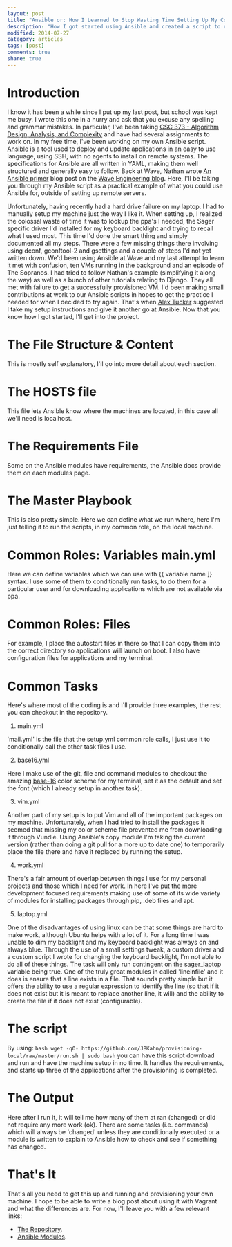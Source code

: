 ```yaml
---
layout: post
title: "Ansible or: How I Learned to Stop Wasting Time Setting Up My Computer and Script It"
description: "How I got started using Ansible and created a script to replace my post reformat setup"
modified: 2014-07-27
category: articles
tags: [post]
comments: true
share: true
---
```


# Introduction

I know it has been a while since I put up my last post, but school was kept me busy. I wrote this one in a hurry and ask that you excuse any spelling and grammar mistakes. In particular, I've been taking [CSC 373 - Algorithm Design, Analysis, and Complexity](http://www.cs.utoronto.ca/~lalla/csc373/index.html) and have had several assignments to work on. In my free time, I've been working on my own Ansible script. [Ansible](http://www.ansible.com/home) is a tool used to deploy and update applications in an easy to use language, using SSH, with no agents to install on remote systems. The specifications for Ansible are all written in YAML, making them well structured and generally easy to follow. Back at Wave, Nathan wrote [An Ansible primer](http://engineering.waveapps.io/post/80595462671/an-ansible-primer) blog post on the [Wave Engineering blog](http://engineering.waveapps.io/). Here, I'll be taking you through my Ansible script as a practical example of what you could use Ansible for, outside of setting up remote servers.

Unfortunately, having recently had a hard drive failure on my laptop. I had to manually setup my machine just the way I like it. When setting up, I realized the colossal waste of time it was to lookup the ppa's I needed, the Sager specific driver I'd installed for my keyboard backlight and trying to recall what I used most. This time I'd done the smart thing and simply documented all my steps. There were a few missing things there involving using dconf, gconftool-2 and gsettings and a couple of steps I'd not yet written down. We'd been using Ansible at Wave and my last attempt to learn it met with confusion, ten VMs running in the background and an episode of The Sopranos. I had tried to follow Nathan's example (simplifying it along the way) as well as a bunch of other tutorials relating to Django. They all met with failure to get a successfully provisioned VM. I'd been making small contributions at work to our Ansible scripts in hopes to get the practice I needed for when I decided to try again. That's when [Alex Tucker](https://twitter.com/_AlexTucker) suggested I take my setup instructions and give it another go at Ansible. Now that you know how I got started, I'll get into the project.

# The File Structure & Content

This is mostly self explanatory, I'll go into more detail about each section.

<script src="https://gist.github.com/JBKahn/4cf7668346a2903337a7.js"></script>

# The HOSTS file

This file lets Ansible know where the machines are located, in this case all we'll need is localhost.
<script src="http://gist-it.appspot.com/https://github.com/JBKahn/provisioning-local/blob/master/HOSTS"></script>

# The Requirements File

Some on the Ansible modules have requirements, the Ansible docs provide them on each modules page.
<script src="http://gist-it.appspot.com/https://github.com/JBKahn/provisioning-local/blob/master/requirements.txt"></script>

# The Master Playbook

This is also pretty simple. Here we can define what we run where, here I'm just telling it to run the scripts, in my common role, on the local machine.
<script src="http://gist-it.appspot.com/https://github.com/JBKahn/provisioning-local/blob/master/setup.yml"></script>

# Common Roles: Variables main.yml

Here we can define variables which we can use with \{\{ variable name \]\} syntax. I use some of them to conditionally run tasks, to do them for a particular user and for downloading applications which are not available via ppa.
<script src="http://gist-it.appspot.com/https://github.com/JBKahn/provisioning-local/blob/master/roles/common/vars/main.yml"></script>

# Common Roles: Files

For example, I place the autostart files in there so that I can copy them into the correct directory so applications will launch on boot. I also have configuration files for applications and my terminal.
<script src="http://gist-it.appspot.com/https://github.com/JBKahn/provisioning-local/blob/master/roles/common/files/variety.desktop"></script>

# Common Tasks

Here's where most of the coding is and I'll provide three examples, the rest you can checkout in the repository.

1) main.yml
<script src="http://gist-it.appspot.com/https://github.com/JBKahn/provisioning-local/blob/master/roles/common/tasks/main.yml"></script>
'mail.yml' is the file that the setup.yml common role calls, I just use it to conditionally call the other task files I use.

2) base16.yml
<script src="http://gist-it.appspot.com/https://github.com/JBKahn/provisioning-local/blob/master/roles/common/tasks/base16.yml"></script>
Here I make use of the git, file and command modules to checkout the amazing [base-16](https://github.com/chriskempson/base16) color scheme for my terminal, set it as the default and set the font (which I already setup in another task).

3) vim.yml
<script src="http://gist-it.appspot.com/https://github.com/JBKahn/provisioning-local/blob/master/roles/common/tasks/vim.yml"></script>
Another part of my setup is to put Vim and all of the important packages on my machine. Unfortunately, when I had tried to install the packages it seemed that missing my color scheme file prevented me from downloading it through Vundle. Using Ansible's copy module I'm taking the current version (rather than doing a git pull for a more up to date one) to temporarily place the file there and have it replaced by running the setup.

4) work.yml
<script src="http://gist-it.appspot.com/https://github.com/JBKahn/provisioning-local/blob/master/roles/common/tasks/work.yml"></script>
There's a fair amount of overlap between things I use for my personal projects and those which I need for work. In here I've put the more development focused requirements making use of some of its wide variety of modules for installing packages through pip, .deb files and apt.

5) laptop.yml
<script src="http://gist-it.appspot.com/https://github.com/JBKahn/provisioning-local/blob/master/roles/common/tasks/work.yml"></script>
One of the disadvantages of using linux can be that some things are hard to make work, although Ubuntu helps with a lot of it. For a long time I was unable to dim my backlight and my keyboard backlight was always on and always blue. Through the use of a small settings tweak, a custom driver and a custom script I wrote for changing the keyboard backlight, I'm not able to do all of these things. The task will only run contingent on the sager_laptop variable being true. One of the truly great modules in called 'lineinfile' and it does is ensure that a line exists in a file. That sounds pretty simple but it offers the ability to use a regular expression to identify the line (so that if it does not exist but it is meant to replace another line, it will) and the ability to create the file if it does not exist (configurable).

# The script
<script src="http://gist-it.appspot.com/https://github.com/JBKahn/provisioning-local/blob/master/run.sh"></script>

By using: ```bash wget -qO- https://github.com/JBKahn/provisioning-local/raw/master/run.sh | sudo bash```
you can have this script download and run and have the machine setup in no time. It handles the requirements, and starts up three of the applications after the provisioning is completed.

# The Output
<script src="https://gist.github.com/JBKahn/2c74224e6b03ed3a255e.js"></script>
Here after I run it, it will tell me how many of them at ran (changed) or did not require any more work (ok). There are some tasks (i.e. commands) which will always be 'changed' unless they are conditionally executed or a module is written to explain to Ansible how to check and see if something has changed.

# That's It

That's all you need to get this up and running and provisioning your own machine. I hope to be able to write a blog post about using it with Vagrant and what the differences are. For now, I'll leave you with a few relevant links:

*  [The Repository](https://github.com/JBKahn/provisioning-local).
*  [Ansible Modules](http://docs.ansible.com/list_of_all_modules.html).
